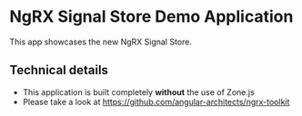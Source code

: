 # NgRX Signal Store Demo Application

This app showcases the new NgRX Signal Store.

## Technical details

- This application is built completely **without** the use of Zone.js
- Please take a look at https://github.com/angular-architects/ngrx-toolkit

